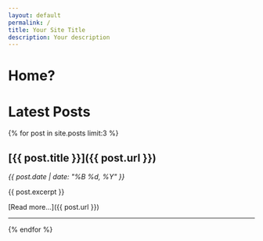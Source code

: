 ```yaml
---
layout: default
permalink: /
title: Your Site Title
description: Your description
---
```


# Home?

# Latest Posts

{% for post in site.posts limit:3 %}
## [{{ post.title }}]({{ post.url }})
*{{ post.date | date: "%B %d, %Y" }}*

{{ post.excerpt }}

[Read more...]({{ post.url }})

---
{% endfor %}
